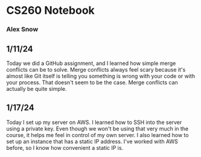 # CS260 Notebook
### Alex Snow

## 1/11/24
Today we did a GitHub assignment, and I learned how simple merge conflicts can be to solve. Merge conflicts always feel scary because it's almost like Git itself is telling you something is wrong with your code or with your process. That doesn't seem to be the case. Merge conflicts can actually be quite simple. 


## 1/17/24 
Today I set up my server on AWS. I learned how to SSH into the server using a private key. Even though we won't be using that very much in the course, it helps me feel in control of my own server. I also learned how to set up an instance that has a static IP address. I've worked with AWS before, so I know how convenient a static IP is. 
